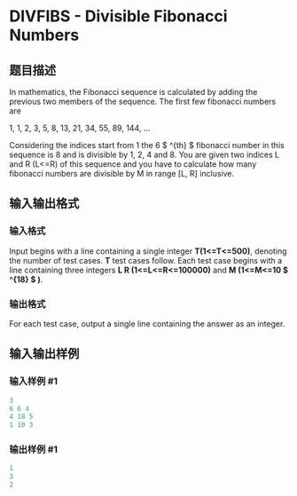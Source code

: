 # DIVFIBS - Divisible Fibonacci Numbers

## 题目描述

In mathematics, the Fibonacci sequence is calculated by adding the previous two members of the sequence. The first few fibonacci numbers are

1, 1, 2, 3, 5, 8, 13, 21, 34, 55, 89, 144, ...

Considering the indices start from 1 the 6 $ ^{th} $ fibonacci number in this sequence is 8 and is divisible by 1, 2, 4 and 8. You are given two indices L and R (L<=R) of this sequence and you have to calculate how many fibonacci numbers are divisible by M in range \[L, R\] inclusive.

## 输入输出格式

### 输入格式

Input begins with a line containing a single integer **T(1<=T<=500)**, denoting the number of test cases. **T** test cases follow. Each test case begins with a line containing three integers **L R (1<=L<=R<=100000)** and **M (1<=M<=10 $ ^{18} $ )**.

### 输出格式

For each test case, output a single line containing the answer as an integer.

## 输入输出样例

### 输入样例 #1

```cpp
3
6 6 4
4 18 5
1 10 3
```


### 输出样例 #1

```cpp
1
3
2
```


